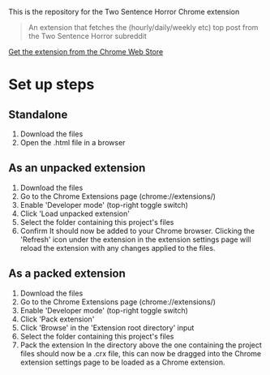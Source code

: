 This is the repository for the Two Sentence Horror Chrome extension
> An extension that fetches the (hourly/daily/weekly etc) top post from the Two Sentence Horror subreddit

[Get the extension from the Chrome Web Store](https://chrome.google.com/webstore/detail/two-sentence-horror/clmdgdmhdfkfhgnobclkjggceaklnlno)

# Set up steps
## Standalone
1. Download the files
2. Open the .html file in a browser

## As an unpacked extension
1. Download the files
2. Go to the Chrome Extensions page (chrome://extensions/)
3. Enable 'Developer mode' (top-right toggle switch)
4. Click 'Load unpacked extension'
5. Select the folder containing this project's files
6. Confirm
It should now be added to your Chrome browser. Clicking the 'Refresh' icon under the extension in the extension settings page will reload the extension with any changes applied to the files.

## As a packed extension
1. Download the files
2. Go to the Chrome Extensions page (chrome://extensions/)
3. Enable 'Developer mode' (top-right toggle switch)
4. Click 'Pack extension'
5. Click 'Browse' in the 'Extension root directory' input
6. Select the folder containing this project's files
7. Pack the extension
In the directory above the one containing the project files should now be a .crx file, this can now be dragged into the Chrome extension settings page to be loaded as a Chrome extension.
